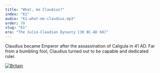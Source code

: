 ```yaml
---
title: "What, me Claudius?"
index: "61"
audio: "61-what-me-claudius.mp3"
order: 70
slug: "61"
era: "The Julio-Claudian Dynasty [30 BC-AD 68]"
---
```


Claudius became Emperor after the assassination of Caligula in 41 AD. Far from a bumbling fool, Claudius turned out to be capable and dedicated ruler.

[![Britain](http://thehistoryofrome.typepad.com/.a/6a01053629a711970c011571ce980e970b-800wi "Britain")](http://thehistoryofrome.typepad.com/.a/6a01053629a711970c011571ce980e970b-pi)


